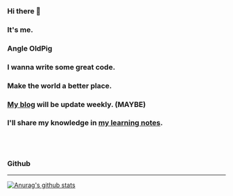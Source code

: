 ### Hi there 👋 

### It's me.

### Angle OldPig

### I wanna write some great code.

### Make the world a better place.

### [My blog](https://angleop.club/) will be update weekly. (MAYBE)

### I'll share my knowledge in [my learning notes](https://github.com/AngleOldPig/ZangZang-s-Coding-Course). 

<br />

<br />

### Github 
----------
[![Anurag's github stats](https://github-readme-stats.vercel.app/api?username=AngleOldPig&show_icons=true&theme=synthwave)](https://github.com/anuraghazra/github-readme-stats)

<!--
**AngleOldPig/AngleOldPig** is a ✨ _special_ ✨ repository because its `README.md` (this file) appears on your GitHub profile.

Here are some ideas to get you started:

- 🔭 I’m currently working on ...
- 🌱 I’m currently learning ...
- 👯 I’m looking to collaborate on ...
- 🤔 I’m looking for help with ...
- 💬 Ask me about ...
- 📫 How to reach me: ...
- 😄 Pronouns: ...
- ⚡ Fun fact: ...
-->

